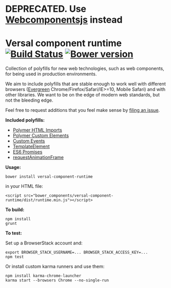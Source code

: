 # DEPRECATED. Use [Webcomponentsjs](https://github.com/Polymer/webcomponentsjs) instead

# Versal component runtime [![Build Status](https://travis-ci.org/Versal/component-runtime.svg?branch=master)](https://travis-ci.org/Versal/component-runtime) [![Bower version](https://badge.fury.io/bo/versal-component-runtime.svg)](http://badge.fury.io/bo/versal-component-runtime)



Collection of polyfills for new web technologies, such as web components, for being used in production environments.

We aim to include polyfills that are stable enough to work well with different browsers ([Evergreen](http://eisenbergeffect.bluespire.com/evergreen-browsers/) Chrome/Firefox/Safari/IE>=10, Mobile Safari) and with other libraries. We want to be on the edge of modern web standards, but not the bleeding edge.

Feel free to request additions that you feel make sense by [filing an issue](https://github.com/Versal/component-runtime/issues/new).

**Included polyfills:**
- [Polymer HTML Imports](https://github.com/Polymer/HTMLImports)
- [Polymer Custom Elements](https://github.com/Polymer/CustomElements)
- [Custom Events](https://github.com/kaesetoast/customevent-polyfill)
- [TemplateElement](https://github.com/Versal/html-template-polyfill)
- [ES6 Promises](https://github.com/jakearchibald/es6-promise)
- [requestAnimationFrame](https://github.com/cagosta/requestAnimationFrame)

**Usage:**

    bower install versal-component-runtime

in your HTML file:

    <script src="bower_components/versal-component-runtime/dist/runtime.min.js"></script>

**To build:**

    npm install
    grunt

**To test:**

Set up a BrowserStack account and:

    export BROWSER_STACK_USERNAME=... BROWSER_STACK_ACCESS_KEY=...
    npm test

Or install custom karma runners and use them:

    npm install karma-chrome-launcher
    karma start --browsers Chrome --no-single-run
